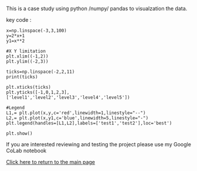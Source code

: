 This is a case study using python /numpy/ pandas to visualzation the data.

key code :
```
x=np.linspace(-3,3,100)
y=2*x+1
y1=x**2

#X Y limitation
plt.xlim((-1,2))
plt.ylim((-2,3))

ticks=np.linspace(-2,2,11)
print(ticks)

plt.xticks(ticks)
plt.yticks([-1,0,1,2,3],['level1','level2','level3','level4','level5'])

#Legend
L1,= plt.plot(x,y,c='red',linewidth=1,linestyle="--")
L2,= plt.plot(x,y1,c='blue',linewidth=5,linestyle="-")
plt.legend(handles=[L1,L2],labels=['test1','test2'],loc='best')

plt.show()
```

If you are interested reviewing and testing the project please use my Google CoLab notebook

[Click here to return to the main page](../README.md)
